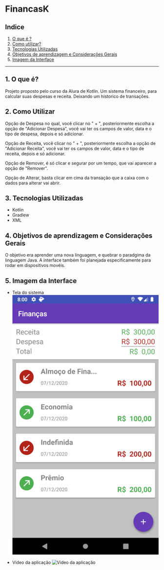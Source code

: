 # FinancasK

## Indice
1. [O que é ?](#1-o-que-é)
2. [Como utilizar?](#2-como-utilizar) 
3. [Tecnologias Utilizadas](#3-tecnologias-utilizadas)
4. [Objetivos de aprendizagem e Considerações Gerais](#4-objetivos-de-aprendizagem-e-considerações-gerais)
5. [Imagem da Interface](#5-imagem-da-interface)

* * * 
## 1. O que é?

Projeto proposto pelo curso da Alura de Kotlin. Um sistema financeiro, para calcular suas despesas e receita.
Deixando um historico de transações.

## 2. Como Utilizar

Opção de Despesa no qual, você clicar no " + ", posteriormente escolha a opção de "Adicionar Despesa", você vai ter os campos de valor, data e o tipo de despesa, depois e só adicionar.

Opção de Receita, você clicar no " + ", posteriormente escolha a opção de "Adicionar Receita", você vai ter os campos de valor, data e o tipo de receita, depois e só adicionar.

Opção de Remover, é só clicar e segurar por um tempo, que vai aparecer a opção de "Remover".

Opção de Alterar, basta clicar em cima da transação que a caixa com o dados para alterar vai abrir.

## 3. Tecnologias Utilizadas

* Kotlin
* Gradlew
* XML

## 4. Objetivos de aprendizagem e Considerações Gerais

O objetivo era aprender uma nova linguagem, e quebrar o paradgima da linguagem Java.
A interface também foi planejada especificamente para rodar em dispositivos movéis.

## 5. Imagem da Interface

- Tela do sistema 
![Tela do sistema](/img/Screenshot_1607378452.png)

- Video da aplicação 
![Video da aplicação](/img/FinancaK.gif?s=50)
